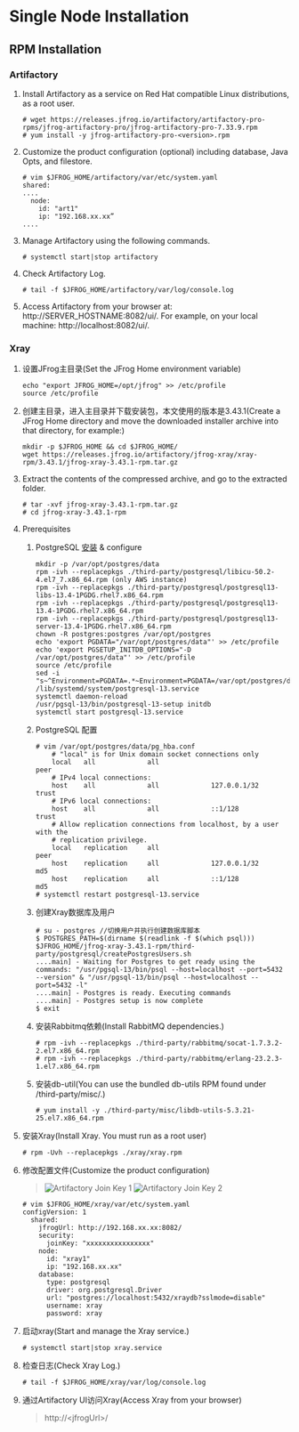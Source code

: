 # Single Node Installation
## RPM Installation

### Artifactory
1. Install Artifactory as a service on Red Hat compatible Linux distributions, as a root user.
    ```
    # wget https://releases.jfrog.io/artifactory/artifactory-pro-rpms/jfrog-artifactory-pro/jfrog-artifactory-pro-7.33.9.rpm
    # yum install -y jfrog-artifactory-pro-<version>.rpm
    ```
2. Customize the product configuration (optional) including database, Java Opts, and filestore.
    ```
    # vim $JFROG_HOME/artifactory/var/etc/system.yaml
    shared:
    ....
      node:
        id: "art1"
        ip: "192.168.xx.xx”
    ....
    ```
3. Manage Artifactory using the following commands.
    ```
    # systemctl start|stop artifactory
    ```
4. Check Artifactory Log.
    ```
    # tail -f $JFROG_HOME/artifactory/var/log/console.log
    ```
5. Access Artifactory from your browser at: http://SERVER_HOSTNAME:8082/ui/. For example, on your local machine: http://localhost:8082/ui/.

### Xray
1. 设置JFrog主目录(Set the JFrog Home environment variable)
    ```
    echo "export JFROG_HOME=/opt/jfrog" >> /etc/profile
    source /etc/profile
    ```
2. 创建主目录，进入主目录并下载安装包，本文使用的版本是3.43.1(Create a JFrog Home directory and move the downloaded installer archive into that directory, for example:)
    ```
    mkdir -p $JFROG_HOME && cd $JFROG_HOME/
    wget https://releases.jfrog.io/artifactory/jfrog-xray/xray-rpm/3.43.1/jfrog-xray-3.43.1-rpm.tar.gz
    ```
3. Extract the contents of the compressed archive, and go to the extracted folder.
    ```
    # tar -xvf jfrog-xray-3.43.1-rpm.tar.gz
    # cd jfrog-xray-3.43.1-rpm
    ```
4. Prerequisites
    1. PostgreSQL [安装](https://www.jfrog.com/confluence/display/JFROG/Installing+Xray#InstallingXray-InstallingPostgreSQL) & configure
        ```
        mkdir -p /var/opt/postgres/data
        rpm -ivh --replacepkgs ./third-party/postgresql/libicu-50.2-4.el7_7.x86_64.rpm (only AWS instance)
        rpm -ivh --replacepkgs ./third-party/postgresql/postgresql13-libs-13.4-1PGDG.rhel7.x86_64.rpm
        rpm -ivh --replacepkgs ./third-party/postgresql/postgresql13-13.4-1PGDG.rhel7.x86_64.rpm
        rpm -ivh --replacepkgs ./third-party/postgresql/postgresql13-server-13.4-1PGDG.rhel7.x86_64.rpm
        chown -R postgres:postgres /var/opt/postgres
        echo 'export PGDATA="/var/opt/postgres/data"' >> /etc/profile
        echo 'export PGSETUP_INITDB_OPTIONS="-D /var/opt/postgres/data"' >> /etc/profile
        source /etc/profile
        sed -i "s~^Environment=PGDATA=.*~Environment=PGDATA=/var/opt/postgres/data~" /lib/systemd/system/postgresql-13.service
        systemctl daemon-reload
        /usr/pgsql-13/bin/postgresql-13-setup initdb 
        systemctl start postgresql-13.service 
        ```
    2. PostgreSQL 配置
        ```
        # vim /var/opt/postgres/data/pg_hba.conf
            # "local" is for Unix domain socket connections only
            local   all             all                                     peer
            # IPv4 local connections:
            host    all             all             127.0.0.1/32            trust
            # IPv6 local connections:
            host    all             all             ::1/128                 trust
            # Allow replication connections from localhost, by a user with the
            # replication privilege.
            local   replication     all                                     peer
            host    replication     all             127.0.0.1/32            md5
            host    replication     all             ::1/128                 md5
        # systemctl restart postgresql-13.service
        ```
    3. 创建Xray数据库及用户
        ```
        # su - postgres //切换用户并执行创建数据库脚本
        $ POSTGRES_PATH=$(dirname $(readlink -f $(which psql))) $JFROG_HOME/jfrog-xray-3.43.1-rpm/third-party/postgresql/createPostgresUsers.sh
        ....main] - Waiting for Postgres to get ready using the commands: "/usr/pgsql-13/bin/psql --host=localhost --port=5432 --version" & "/usr/pgsql-13/bin/psql --host=localhost --port=5432 -l"
        ....main] - Postgres is ready. Executing commands
        ....main] - Postgres setup is now complete
        $ exit
        ```
    4. 安装Rabbitmq依赖(Install RabbitMQ dependencies.)
        ```
        # rpm -ivh --replacepkgs ./third-party/rabbitmq/socat-1.7.3.2-2.el7.x86_64.rpm
        # rpm -ivh --replacepkgs ./third-party/rabbitmq/erlang-23.2.3-1.el7.x86_64.rpm
        ```
    5. 安装db-util(You can use the bundled db-utils RPM found under /third-party/misc/.)
        ```
        # yum install -y ./third-party/misc/libdb-utils-5.3.21-25.el7.x86_64.rpm
        ```
5. 安装Xray(Install Xray. You must run as a root user)
    ```
    # rpm -Uvh --replacepkgs ./xray/xray.rpm
    ```
6. 修改配置文件(Customize the product configuration)
    >![Artifactory Join Key 1](https://github.com/j1an5/JFrog_Self-Hosted/blob/main/resource/images/Artifactory%20Join%20Key%201.png?raw=true)
    ![Artifactory Join Key 2](https://github.com/j1an5/JFrog_Self-Hosted/blob/main/resource/images/Artifactory%20Join%20Key%202.png?raw=true)

    ```
    # vim $JFROG_HOME/xray/var/etc/system.yaml
    configVersion: 1
      shared:
        jfrogUrl: http://192.168.xx.xx:8082/
        security:
          joinKey: "xxxxxxxxxxxxxxxx"
        node:
          id: "xray1"
          ip: "192.168.xx.xx"
        database:
          type: postgresql
          driver: org.postgresql.Driver
          url: "postgres://localhost:5432/xraydb?sslmode=disable"
          username: xray
          password: xray
    ```
7. 启动xray(Start and manage the Xray service.)
    ```
    # systemctl start|stop xray.service
    ```
8. 检查日志(Check Xray Log.)
    ```
    # tail -f $JFROG_HOME/xray/var/log/console.log
    ```
9. 通过Artifactory UI访问Xray(Access Xray from your browser)
    >http://\<jfrogUrl>/

